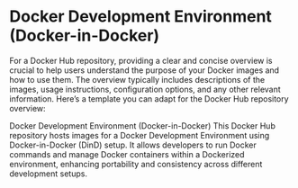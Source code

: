 # Docker Development Environment (Docker-in-Docker)

For a Docker Hub repository, providing a clear and concise overview is crucial to help users understand the purpose of your Docker images and how to use them. The overview typically includes descriptions of the images, usage instructions, configuration options, and any other relevant information. Here’s a template you can adapt for the Docker Hub repository overview:

Docker Development Environment (Docker-in-Docker)
This Docker Hub repository hosts images for a Docker Development Environment using Docker-in-Docker (DinD) setup. It allows developers to run Docker commands and manage Docker containers within a Dockerized environment, enhancing portability and consistency across different development setups.